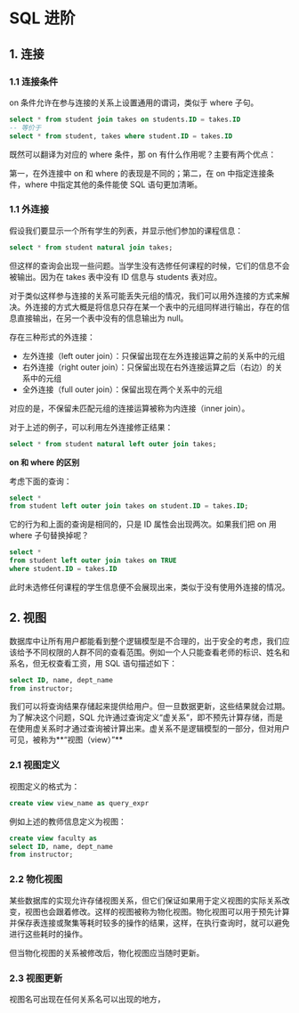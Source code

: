 # SQL 进阶

## 1. 连接

### 1.1 连接条件

 on 条件允许在参与连接的关系上设置通用的谓词，类似于 where 子句。

```sql
select * from student join takes on students.ID = takes.ID
-- 等价于
select * from student, takes where student.ID = takes.ID
```

既然可以翻译为对应的 where 条件，那 on 有什么作用呢？主要有两个优点：

第一，在外连接中 on 和 where 的表现是不同的；第二，在 on 中指定连接条件，where 中指定其他的条件能使 SQL 语句更加清晰。

### 1.1 外连接

假设我们要显示一个所有学生的列表，并显示他们参加的课程信息：

```sql
select * from student natural join takes;
```

但这样的查询会出现一些问题。当学生没有选修任何课程的时候，它们的信息不会被输出。因为在 takes 表中没有 ID 信息与 students 表对应。

对于类似这样参与连接的关系可能丢失元组的情况，我们可以用外连接的方式来解决。外连接的方式大概是将信息只存在某一个表中的元组同样进行输出，存在的信息直接输出，在另一个表中没有的信息输出为 null。

存在三种形式的外连接：

- 左外连接（left outer join）：只保留出现在左外连接运算之前的关系中的元组
- 右外连接（right outer join）：只保留出现在右外连接运算之后（右边）的关系中的元组
- 全外连接（full outer join）：保留出现在两个关系中的元组

对应的是，不保留未匹配元组的连接运算被称为内连接（inner join）。

对于上述的例子，可以利用左外连接修正结果：

```sql
select * from student natural left outer join takes;
```

**on 和 where 的区别**

考虑下面的查询：

```sql
select *
from student left outer join takes on student.ID = takes.ID;
```

它的行为和上面的查询是相同的，只是 ID 属性会出现两次。如果我们把 on 用 where 子句替换掉呢？

```sql
select *
from student left outer join takes on TRUE
where student.ID = takes.ID
```

此时未选修任何课程的学生信息便不会展现出来，类似于没有使用外连接的情况。

## 2. 视图

数据库中让所有用户都能看到整个逻辑模型是不合理的，出于安全的考虑，我们应该给予不同权限的人群不同的查看范围。例如一个人只能查看老师的标识、姓名和系名，但无权查看工资，用 SQL 语句描述如下：

```sql
select ID, name, dept_name
from instructor;
```

我们可以将查询结果存储起来提供给用户。但一旦数据更新，这些结果就会过期。为了解决这个问题，SQL 允许通过查询定义“虚关系”，即不预先计算存储，而是在使用虚关系时才通过查询被计算出来。虚关系不是逻辑模型的一部分，但对用户可见，被称为**“视图（view）”**

### 2.1 视图定义

视图定义的格式为：

```sql
create view view_name as query_expr
```

例如上述的教师信息定义为视图：

```sql
create view faculty as
select ID, name, dept_name
from instructor;
```

### 2.2 物化视图

某些数据库的实现允许存储视图关系，但它们保证如果用于定义视图的实际关系改变，视图也会跟着修改。这样的视图被称为物化视图。物化视图可以用于预先计算并保存表连接或聚集等耗时较多的操作的结果，这样，在执行查询时，就可以避免进行这些耗时的操作。

但当物化视图的关系被修改后，物化视图应当随时更新。

### 2.3 视图更新

视图名可出现在任何关系名可以出现的地方，